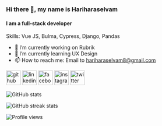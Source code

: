 ### Hi there 👋, my name is Hariharaselvam
#### I am a full-stack developer

Skills: Vue JS, Bulma, Cypress, Django, Pandas

- 🔭 I’m currently working on Rubrik 
- 🌱 I’m currently learning UX Design 
- 📫 How to reach me: Email to hariharaselvam8@gmail.com 


[<img src='https://cdn.jsdelivr.net/npm/simple-icons@3.0.1/icons/github.svg' alt='github' height='40'>](https://github.com/hariharaselvam)  [<img src='https://cdn.jsdelivr.net/npm/simple-icons@3.0.1/icons/linkedin.svg' alt='linkedin' height='40'>](https://www.linkedin.com/in/hariharaselvam/)  [<img src='https://cdn.jsdelivr.net/npm/simple-icons@3.0.1/icons/facebook.svg' alt='facebook' height='40'>](https://www.facebook.com/hariharaselvam)  [<img src='https://cdn.jsdelivr.net/npm/simple-icons@3.0.1/icons/instagram.svg' alt='instagram' height='40'>](https://www.instagram.com/hariharaselvamb/)  [<img src='https://cdn.jsdelivr.net/npm/simple-icons@3.0.1/icons/twitter.svg' alt='twitter' height='40'>](https://twitter.com/hariharaselvam)  

![GitHub stats](https://github-readme-stats.vercel.app/api?username=hariharaselvam&show_icons=true&count_private=true)  

![GitHub streak stats](https://github-readme-streak-stats.herokuapp.com/?user=hariharaselvam)  

![Profile views](https://gpvc.arturio.dev/hariharaselvam)  
